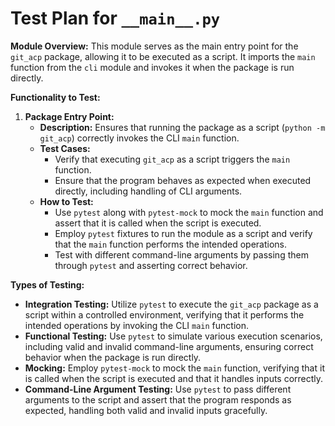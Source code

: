 # Test Plan for `__main__.py`

**Module Overview:**
This module serves as the main entry point for the `git_acp` package, allowing it to be executed as a script. It imports the `main` function from the `cli` module and invokes it when the package is run directly.

**Functionality to Test:**

1. **Package Entry Point:**
    - **Description:** Ensures that running the package as a script (`python -m git_acp`) correctly invokes the CLI `main` function.
    - **Test Cases:**
        - Verify that executing `git_acp` as a script triggers the `main` function.
        - Ensure that the program behaves as expected when executed directly, including handling of CLI arguments.
    - **How to Test:**
        - Use `pytest` along with `pytest-mock` to mock the `main` function and assert that it is called when the script is executed.
        - Employ `pytest` fixtures to run the module as a script and verify that the `main` function performs the intended operations.
        - Test with different command-line arguments by passing them through `pytest` and asserting correct behavior.

**Types of Testing:**

- **Integration Testing:** Utilize `pytest` to execute the `git_acp` package as a script within a controlled environment, verifying that it performs the intended operations by invoking the CLI `main` function.
- **Functional Testing:** Use `pytest` to simulate various execution scenarios, including valid and invalid command-line arguments, ensuring correct behavior when the package is run directly.
- **Mocking:** Employ `pytest-mock` to mock the `main` function, verifying that it is called when the script is executed and that it handles inputs correctly.
- **Command-Line Argument Testing:** Use `pytest` to pass different arguments to the script and assert that the program responds as expected, handling both valid and invalid inputs gracefully. 